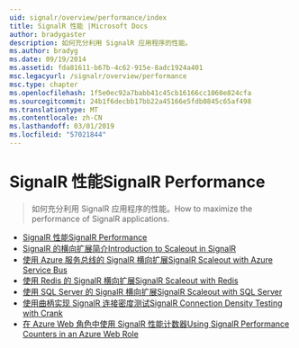```yaml
---
uid: signalr/overview/performance/index
title: SignalR 性能 |Microsoft Docs
author: bradygaster
description: 如何充分利用 SignalR 应用程序的性能。
ms.author: bradyg
ms.date: 09/19/2014
ms.assetid: fda81611-b67b-4c62-915e-8adc1924a401
msc.legacyurl: /signalr/overview/performance
msc.type: chapter
ms.openlocfilehash: 1f5e0ec92a7babb41c45cb16166cc1060e824cfa
ms.sourcegitcommit: 24b1f6decbb17bb22a45166e5fdb0845c65af498
ms.translationtype: MT
ms.contentlocale: zh-CN
ms.lasthandoff: 03/01/2019
ms.locfileid: "57021844"
---
```

<a name="signalr-performance"></a><span data-ttu-id="133ee-103">SignalR 性能</span><span class="sxs-lookup"><span data-stu-id="133ee-103">SignalR Performance</span></span>
====================
> <span data-ttu-id="133ee-104">如何充分利用 SignalR 应用程序的性能。</span><span class="sxs-lookup"><span data-stu-id="133ee-104">How to maximize the performance of SignalR applications.</span></span>


- [<span data-ttu-id="133ee-105">SignalR 性能</span><span class="sxs-lookup"><span data-stu-id="133ee-105">SignalR Performance</span></span>](signalr-performance.md)
- [<span data-ttu-id="133ee-106">SignalR 的横向扩展简介</span><span class="sxs-lookup"><span data-stu-id="133ee-106">Introduction to Scaleout in SignalR</span></span>](scaleout-in-signalr.md)
- [<span data-ttu-id="133ee-107">使用 Azure 服务总线的 SignalR 横向扩展</span><span class="sxs-lookup"><span data-stu-id="133ee-107">SignalR Scaleout with Azure Service Bus</span></span>](scaleout-with-windows-azure-service-bus.md)
- [<span data-ttu-id="133ee-108">使用 Redis 的 SignalR 横向扩展</span><span class="sxs-lookup"><span data-stu-id="133ee-108">SignalR Scaleout with Redis</span></span>](scaleout-with-redis.md)
- [<span data-ttu-id="133ee-109">使用 SQL Server 的 SignalR 横向扩展</span><span class="sxs-lookup"><span data-stu-id="133ee-109">SignalR Scaleout with SQL Server</span></span>](scaleout-with-sql-server.md)
- [<span data-ttu-id="133ee-110">使用曲柄实现 SignalR 连接密度测试</span><span class="sxs-lookup"><span data-stu-id="133ee-110">SignalR Connection Density Testing with Crank</span></span>](signalr-connection-density-testing-with-crank.md)
- [<span data-ttu-id="133ee-111">在 Azure Web 角色中使用 SignalR 性能计数器</span><span class="sxs-lookup"><span data-stu-id="133ee-111">Using SignalR Performance Counters in an Azure Web Role</span></span>](using-signalr-performance-counters-in-an-azure-web-role.md)

